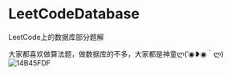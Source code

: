 # LeetCodeDatabase
LeetCode上的数据库部分题解

大家都喜欢做算法题，做数据库的不多，大家都是神童ლ(′◉❥◉｀ლ)![14B45FDF](https://user-images.githubusercontent.com/49368205/134458842-f2428967-824f-42bb-816e-5bd940c2caf2.png)

